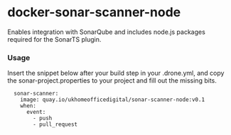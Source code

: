 # docker-sonar-scanner-node
Enables integration with SonarQube and includes node.js packages required for the SonarTS plugin.	

### Usage

Insert the snippet below after your build step in your .drone.yml, and copy the sonar-project.properties to your project and fill out the missing bits.

```
  sonar-scanner:
    image: quay.io/ukhomeofficedigital/sonar-scanner-node:v0.1
    when:
      event:
        - push
        - pull_request
```
